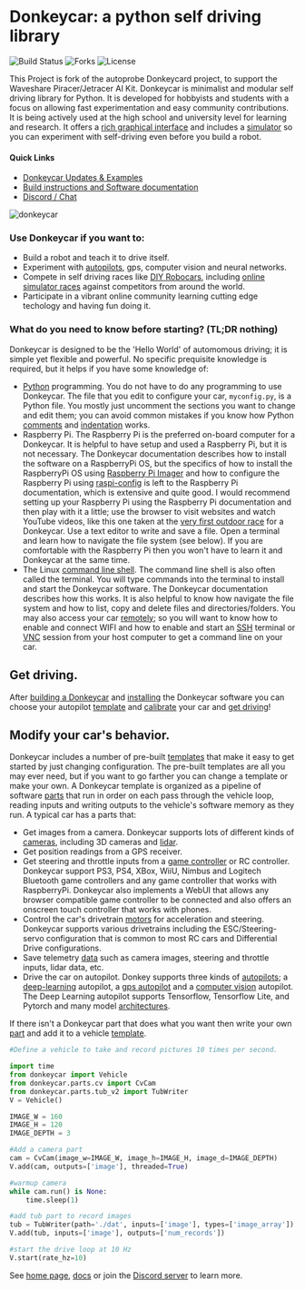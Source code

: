 # Donkeycar: a python self driving library


![Build Status](https://github.com/autorope/donkeycar/actions/workflows/python-package-conda.yml/badge.svg?branch=main)
![Forks](https://img.shields.io/github/forks/autorope/donkeycar)
![License](https://img.shields.io/github/license/autorope/donkeycar)


This Project is fork of the autoprobe Donkeycard project, to support the Waveshare Piracer/Jetracer AI Kit. 
Donkeycar is minimalist and modular self driving library for Python. It is developed for hobbyists and students with a focus on allowing fast experimentation and easy community contributions.  It is being actively used at the high school and university level for learning and research.  It offers a [rich graphical interface](https://docs.donkeycar.com/utility/ui/) and includes a [simulator](https://docs.donkeycar.com/guide/deep_learning/simulator/) so you can experiment with self-driving even before you build a robot.

#### Quick Links
* [Donkeycar Updates & Examples](http://donkeycar.com)
* [Build instructions and Software documentation](http://docs.donkeycar.com)
* [Discord / Chat](https://discord.gg/PN6kFeA)

![donkeycar](https://github.com/autorope/donkeydocs/blob/master/docs/assets/build_hardware/donkey2.png)

### Use Donkeycar if you want to:
* Build a robot and teach it to drive itself.
* Experiment with [autopilots](https://docs.donkeycar.com/guide/train_autopilot/), gps, computer vision and neural networks.
* Compete in self driving races like [DIY Robocars](http://diyrobocars.com), including [online simulator races](https://docs.donkeycar.com/guide/deep_learning/virtual_race_league/) against competitors from around the world.
* Participate in a vibrant online community learning cutting edge techology and having fun doing it.

### What do you need to know before starting? (TL;DR nothing)
Donkeycar is designed to be the 'Hello World' of automomous driving; it is simple yet flexible and powerful.  No specific prequisite knowledge is required, but it helps if you have some knowledge of:
- [Python](https://docs.python.org/3.11/) programming.  You do not have to do any programming to use Donkeycar.  The file that you edit to configure your car, `myconfig.py`, is a Python file.  You mostly just uncomment the sections you want to change and edit them; you can avoid common mistakes if you know how Python [comments](https://www.w3schools.com/python/python_comments.asp) and [indentation](https://www.w3schools.com/python/python_syntax.asp) works.
- Raspberry Pi.  The Raspberry Pi is the preferred on-board computer for a Donkeycar.  It is helpful to have setup and used a Raspberry Pi, but it is not necessary.  The Donkeycar documentation describes how to install the software on a RaspberryPi OS, but the specifics of how to install the RaspberryPi OS using [Raspberry Pi Imager](https://www.raspberrypi.com/software/) and how to configure the Raspberry Pi using [raspi-config](https://www.raspberrypi.com/documentation/computers/configuration.html) is left to the Raspberry Pi documentation, which is extensive and quite good. I would recommend setting up your Raspberry Pi using the Raspberry Pi documentation and then play with it a little; use the browser to visit websites and watch YouTube videos, like this one taken at the [very first outdoor race](https://youtu.be/tjWmrCIKgnE) for a Donkeycar.  Use a text editor to write and save a file.  Open a terminal and learn how to navigate the file system (see below). If you are comfortable with the Raspberry Pi then you won't have to learn it and Donkeycar at the same time.
- The Linux [command line shell](https://magpi.raspberrypi.com/articles/terminal-help).  The command line shell is also often called the terminal.  You will type commands into the terminal to install and start the Donkeycar software.  The Donkeycar documentation describes how this works.  It is also helpful to know how navigate the file system and how to list, copy and delete files and directories/folders. You may also access your car [remotely](https://www.raspberrypi.com/documentation/computers/remote-access.html); so you will want to know how to enable and connect WIFI and how to enable and start an [SSH](https://www.raspberrypi.com/documentation/computers/remote-access.html#ssh) terminal or [VNC](https://www.raspberrypi.com/documentation/computers/remote-access.html#vnc) session from your host computer to get a command line on your car.

## Get driving.
After [building a Donkeycar](https://docs.donkeycar.com/guide/build_hardware/) and [installing](https://docs.donkeycar.com/guide/install_software/) the Donkeycar software you can choose your autopilot [template](https://docs.donkeycar.com/guide/create_application/) and [calibrate](https://docs.donkeycar.com/guide/calibrate/) your car and [get driving](https://docs.donkeycar.com/guide/get_driving/)!

## Modify your car's behavior.
Donkeycar includes a number of pre-built [templates](https://docs.donkeycar.com/guide/create_application/) that make it easy to get started by just changing configuration. The pre-built templates are all you may ever need, but if you want to go farther you can change a template or make your own. A Donkeycar template is organized as a pipeline of software [parts](https://docs.donkeycar.com/parts/about/) that run in order on each pass through the vehicle loop, reading inputs and writing outputs to the vehicle's software memory as they run.  A typical car has a parts that:
- Get images from a camera. Donkeycar supports lots of different kinds of [cameras](https://docs.donkeycar.com/parts/cameras/), including 3D cameras and [lidar](https://docs.donkeycar.com/parts/lidar/).
- Get position readings from a GPS receiver.
- Get steering and throttle inputs from a [game controller](https://docs.donkeycar.com/parts/controllers/) or RC controller.  Donkeycar support PS3, PS4, XBox, WiiU, Nimbus and Logitech Bluetooth game controllers and any game controller that works with RaspberryPi.  Donkeycar also implements a WebUI that allows any browser compatible game controller to be connected and also offers an onscreen touch controller that works with phones.
- Control the car's drivetrain [motors](https://docs.donkeycar.com/parts/actuators/) for acceleration and steering. Donkeycar supports various drivetrains including the ESC/Steering-servo configuration that is common to most RC cars and Differential Drive configurations.
- Save telemetry [data](https://docs.donkeycar.com/parts/stores/) such as camera images, steering and throttle inputs, lidar data, etc.
- Drive the car on autopilot.  Donkey supports three kinds of [autopilots](https://docs.donkeycar.com/guide/train_autopilot/); a [deep-learning](https://docs.donkeycar.com/guide/deep_learning/train_autopilot/) autopilot, a [gps autopilot](https://docs.donkeycar.com/guide/path_follow/path_follow/) and a [computer vision](https://docs.donkeycar.com/guide/computer_vision/computer_vision/) autopilot.  The Deep Learning autopilot supports Tensorflow, Tensorflow Lite, and Pytorch and many model [architectures](https://docs.donkeycar.com/parts/keras/).

If there isn't a Donkeycar part that does what you want then write your own [part](https://docs.donkeycar.com/parts/about/#parts) and add it to a vehicle [template](https://docs.donkeycar.com/parts/about/).

```python
#Define a vehicle to take and record pictures 10 times per second.

import time
from donkeycar import Vehicle
from donkeycar.parts.cv import CvCam
from donkeycar.parts.tub_v2 import TubWriter
V = Vehicle()

IMAGE_W = 160
IMAGE_H = 120
IMAGE_DEPTH = 3

#Add a camera part
cam = CvCam(image_w=IMAGE_W, image_h=IMAGE_H, image_d=IMAGE_DEPTH)
V.add(cam, outputs=['image'], threaded=True)

#warmup camera
while cam.run() is None:
    time.sleep(1)

#add tub part to record images
tub = TubWriter(path='./dat', inputs=['image'], types=['image_array'])
V.add(tub, inputs=['image'], outputs=['num_records'])

#start the drive loop at 10 Hz
V.start(rate_hz=10)
```

See [home page](http://donkeycar.com), [docs](http://docs.donkeycar.com)
or join the [Discord server](http://www.donkeycar.com/community.html) to learn more.
